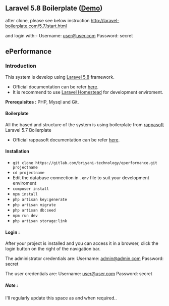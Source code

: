 ## Laravel 5.8 Boilerplate ([Demo](http://134.209.123.206/))

after clone, please see below instruction
http://laravel-boilerplate.com/5.7/start.html

and login with:-
Username: user@user.com
Password: secret


## ePerformance

### Introduction

This system is develop using [Laravel 5.8](https://laravel.com/) framework.

* Official documentation can be refer [here](https://laravel.com/docs/5.8/).
* It is recommend to use [Laravel Homestead](https://laravel.com/docs/5.8/homestead) for development enviroment.

**Prerequisites :**  PHP, Mysql and Git.

#### Boilerplate

All the based and structure of the system is using boilerplate from [rappasoft](https://github.com/rappasoft/laravel-5-boilerplate) Laravel 5.7 Boilerplate

* Official rappasoft documentation can be refer [here](http://laravel-boilerplate.com/).

#### Installation

* `git clone https://gitlab.com/briyani-technology/eperformance.git projectname`
* `cd projectname`
* Edit the database connection in `.env` file to suit your development enviroment
* `composer install`
* `npm install`
* `php artisan key:generate`
* `php artisan migrate`
* `php artisan db:seed`
* `npm run dev`
* `php artisan storage:link`

#### Login :
After your project is installed and you can access it in a browser, click the login button on the right of the navigation bar.

The administrator credentials are:
Username: admin@admin.com
Password: secret

The user credentials are:
Username: user@user.com
Password: secret

##### Note :
I'll regularly update this space as and when required..
